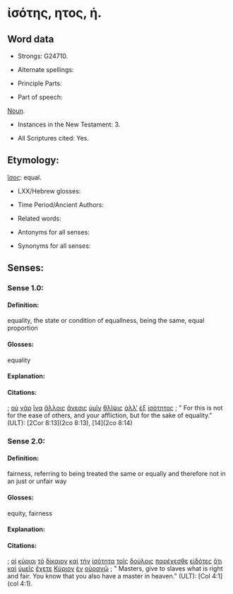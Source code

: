 # ἰσότης, ητος, ἡ.

<!-- Status: S3=Needs2ndReview -->
<!-- Lexica used for edits: BDAG, LN, FFM, A-S  -->

## Word data

* Strongs: G24710.

* Alternate spellings:

* Principle Parts: 

* Part of speech: 

[Noun](http://ugg.readthedocs.io/en/latest/noun.html).

* Instances in the New Testament: 3.

* All Scriptures cited: Yes.

## Etymology: 

[ἴσος](..\G24700\01.md): equal.

* LXX/Hebrew glosses: 

* Time Period/Ancient Authors: 

* Related words: 

* Antonyms for all senses:

* Synonyms for all senses: 

## Senses:

### Sense  1.0: 

#### Definition: 

equality, the state or condition of equallness, being the same, equal proportion

#### Glosses: 

equality 

#### Explanation: 

#### Citations: 

; [οὐ](../G37560/01.md) [γὰρ](../G10630/01.md) [ἵνα](../G24430/01.md) [ἄλλοις](../G02430/01.md) [ἄνεσις](../G04250/01.md) [ὑμῖν](../G47710/01.md) [θλῖψις](../G23470/01.md) [ἀλλ’](../G02350/01.md) [ἐξ](../G15370/01.md) [ἰσότητος](../G24710/01.md)
; " For this is not for the ease of others, and your affliction, but for the sake of equality." (ULT): 
[2Cor 8:13](2co 8:13), [14](2co 8:14)

### Sense  2.0: 

#### Definition: 

fairness, referring to being treated the same or equally and therefore not in an just or unfair way  

#### Glosses: 

equity, fairness

#### Explanation: 

#### Citations: 

; [οἱ](../G35880/01.md) [κύριοι](../G29620/01.md) [τὸ](../G35880/01.md) [δίκαιον](../G13420/01.md) [καὶ](../G25320/01.md) [τὴν](../G35880/01.md) [ἰσότητα](../G24710/01.md) [τοῖς](../G35880/01.md) [δούλοις](../G14010/01.md) [παρέχεσθε](../G39300/01.md) [εἰδότες](../G99999/01.md) [ὅτι](../G37540/01.md) [καὶ](../G25320/01.md) [ὑμεῖς](../G47710/01.md) [ἔχετε](../G21920/01.md) [Κύριον](../G29620/01.md) [ἐν](../G17220/01.md) [οὐρανῷ](../G37720/01.md)
; " Masters, give to slaves what is right and fair. You know that you also have a master in heaven." (ULT): 
[Col 4:1](col 4:1).

